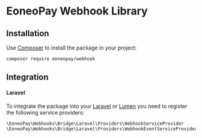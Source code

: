 # EoneoPay Webhook Library

## Installation
Use [Composer](https://getcomposer.org/) to install the package in your project:

```
composer require eoneopay/webhook
```

## Integration
#### Laravel
To integrate the package into your [Laravel](https://laravel.com) or [Lumen](https://lumen.laravel.com)
you need to register the following service providers:

```
\EoneoPay\Webhooks\Bridge\Laravel\Providers\WebhookServiceProvider
\EoneoPay\Webhooks\Bridge\Laravel\Providers\WebhookEventServiceProvider
```

